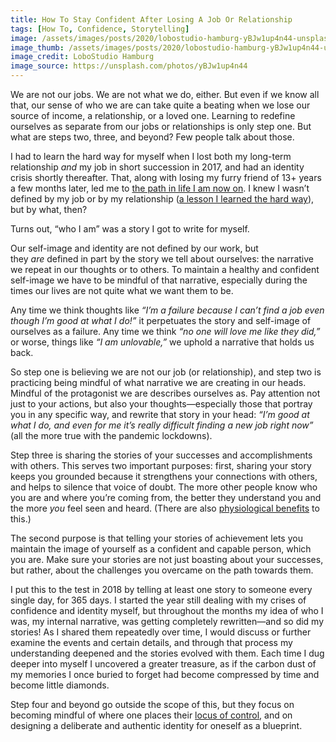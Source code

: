 ```yaml
---
title: How To Stay Confident After Losing A Job Or Relationship
tags: [How To, Confidence, Storytelling]
image: /assets/images/posts/2020/lobostudio-hamburg-yBJw1up4n44-unsplash.jpg
image_thumb: /assets/images/posts/2020/lobostudio-hamburg-yBJw1up4n44-unsplash_thumbnail.jpg
image_credit: LoboStudio Hamburg
image_source: https://unsplash.com/photos/yBJw1up4n44
---
```


<!--
_This is part of a series on identity resilience

* Identity is created by the story you tell about yourself.
* That story is within your control, but without (ongoing) conscious thought and effort put into it, it will be told by a combination of your values, beliefs, and behaviors.
*
* Willpower is generated through tiny habits (actions) that are consistent with your stated commitments (words)

-->

We are not our jobs. We are not what we do, either. But even if we know all that, our sense of who we are can take quite a beating when we lose our source of income, a relationship, or a loved one. Learning to redefine ourselves as separate from our jobs or relationships is only step one. But what are steps two, three, and beyond? Few people talk about those.

I had to learn the hard way for myself when I lost both my long-term relationship _and_ my job in short succession in 2017, and had an identity crisis shortly thereafter. That, along with losing my furry friend of 13+ years a few months later, led me to [the path in life I am now on](https://www.youtube.com/watch?v=XaV1HYnoqVQ). I knew I wasn’t defined by my job or by my relationship ([a lesson I learned the hard way](https://www.youtube.com/watch?v=oMg5pZVVMFI)), but by what, then?

Turns out, “who I am” was a story I got to write for myself.

Our self-image and identity are not defined by our work, but they _are_ defined in part by the story we tell about ourselves: the narrative we repeat in our thoughts or to others. To maintain a healthy and confident self-image we have to be mindful of that narrative, especially during the times our lives are not quite what we want them to be. 

Any time we think thoughts like _“I’m a failure because I can’t find a job even though I’m good at what I do!”_ it perpetuates the story and self-image of ourselves as a failure. Any time we think _“no one will love me like they did,”_ or worse, things like _“I am unlovable,”_ we uphold a narrative that holds us back.

So step one is believing we are not our job (or relationship), and step two is practicing being mindful of what narrative we are creating in our heads. Mindful of the protagonist we are describes ourselves as. Pay attention not just to your actions, but also your thoughts—especially those that portray you in any specific way, and rewrite that story in your head: _“I’m good at what I do, and even for me it’s really difficult finding a new job right now”_ (all the more true with the pandemic lockdowns).

Step three is sharing the stories of your successes and accomplishments with others. This serves two important purposes: first, sharing your story keeps you grounded because it strengthens your connections with others, and helps to silence that voice of doubt. The more other people know who you are and where you’re coming from, the better they understand you and the more _you_ feel seen and heard. (There are also [physiological benefits](https://www.youtube.com/watch?v=Nj-hdQMa3uA) to this.)

The second purpose is that telling your stories of achievement lets you maintain the image of yourself as a confident and capable person, which you are. Make sure your stories are not just boasting about your successes, but rather, about the challenges you overcame on the path towards them.

I put this to the test in 2018 by telling at least one story to someone every single day, for 365 days. I started the year still dealing with my crises of confidence and identity myself, but throughout the months my idea of who I was, my internal narrative, was getting completely rewritten—and so did my stories! As I shared them repeatedly over time, I would discuss or further examine the events and certain details, and through that process my understanding deepened and the stories evolved with them. Each time I dug deeper into myself I uncovered a greater treasure, as if the carbon dust of my memories I once buried to forget had become compressed by time and become little diamonds.

Step four and beyond go outside the scope of this, but they focus on becoming mindful of where one places their [locus of control](https://www.psychologytoday.com/us/blog/moments-matter/201708/locus-control), and on designing a deliberate and authentic identity for oneself as a blueprint.
